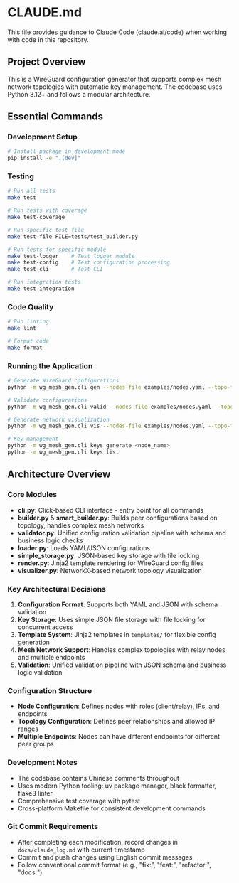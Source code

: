 # CLAUDE.md

This file provides guidance to Claude Code (claude.ai/code) when working with code in this repository.

## Project Overview

This is a WireGuard configuration generator that supports complex mesh network topologies with automatic key management. The codebase uses Python 3.12+ and follows a modular architecture.

## Essential Commands

### Development Setup
```bash
# Install package in development mode
pip install -e ".[dev]"
```

### Testing
```bash
# Run all tests
make test

# Run tests with coverage
make test-coverage

# Run specific test file
make test-file FILE=tests/test_builder.py

# Run tests for specific module
make test-logger    # Test logger module
make test-config    # Test configuration processing
make test-cli       # Test CLI

# Run integration tests
make test-integration
```

### Code Quality
```bash
# Run linting
make lint

# Format code
make format
```

### Running the Application
```bash
# Generate WireGuard configurations
python -m wg_mesh_gen.cli gen --nodes-file examples/nodes.yaml --topo-file examples/topology.yaml --output-dir out

# Validate configurations
python -m wg_mesh_gen.cli valid --nodes-file examples/nodes.yaml --topo-file examples/topology.yaml

# Generate network visualization
python -m wg_mesh_gen.cli vis --nodes-file examples/nodes.yaml --topo-file examples/topology.yaml --output topology.png

# Key management
python -m wg_mesh_gen.cli keys generate <node_name>
python -m wg_mesh_gen.cli keys list
```

## Architecture Overview

### Core Modules
- **cli.py**: Click-based CLI interface - entry point for all commands
- **builder.py** & **smart_builder.py**: Builds peer configurations based on topology, handles complex mesh networks
- **validator.py**: Unified configuration validation pipeline with schema and business logic checks
- **loader.py**: Loads YAML/JSON configurations
- **simple_storage.py**: JSON-based key storage with file locking
- **render.py**: Jinja2 template rendering for WireGuard config files
- **visualizer.py**: NetworkX-based network topology visualization

### Key Architectural Decisions
1. **Configuration Format**: Supports both YAML and JSON with schema validation
2. **Key Storage**: Uses simple JSON file storage with file locking for concurrent access
3. **Template System**: Jinja2 templates in `templates/` for flexible config generation
4. **Mesh Network Support**: Handles complex topologies with relay nodes and multiple endpoints
5. **Validation**: Unified validation pipeline with JSON schema and business logic validation

### Configuration Structure
- **Node Configuration**: Defines nodes with roles (client/relay), IPs, and endpoints
- **Topology Configuration**: Defines peer relationships and allowed IP ranges
- **Multiple Endpoints**: Nodes can have different endpoints for different peer groups

### Development Notes
- The codebase contains Chinese comments throughout
- Uses modern Python tooling: uv package manager, black formatter, flake8 linter
- Comprehensive test coverage with pytest
- Cross-platform Makefile for consistent development commands

### Git Commit Requirements
- After completing each modification, record changes in `docs/claude_log.md` with current timestamp
- Commit and push changes using English commit messages
- Follow conventional commit format (e.g., "fix:", "feat:", "refactor:", "docs:")